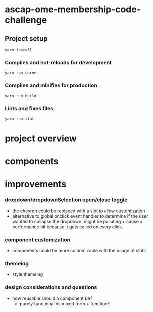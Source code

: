 # ascap-ome-membership-code-challenge

## Project setup
```
yarn install
```

### Compiles and hot-reloads for development
```
yarn run serve
```

### Compiles and minifies for production
```
yarn run build
```

### Lints and fixes files
```
yarn run lint
```


# project overview

# components

# improvements

### dropdown/dropdownSelection open/close toggle
- the chevron could be replaced with a slot to allow customization
- alternative to global onclick event handler to determine if the user wanted to collapse the dropdown. might be polluting + cause a performance hit because it gets called on every click.

### component customization
- components could be more customizable with the usage of slots


### themeing
- style themeing

### design considerations and questions

- how reusable should a component be?
  - purely functional vs mixed form + function?
